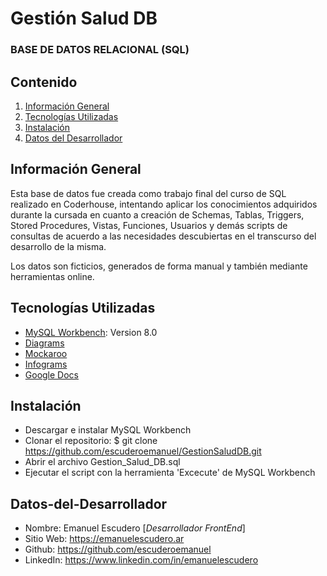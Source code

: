 # Gestión Salud DB

### BASE DE DATOS RELACIONAL (SQL)

## Contenido

1. [Información General](#Información-General)
2. [Tecnologías Utilizadas](#Tecnologías-Utilizadas)
3. [Instalación](#Instalación)
4. [Datos del Desarrollador](#Datos-del-Desarrollador)

## Información General

Esta base de datos fue creada como trabajo final del curso de SQL realizado en Coderhouse, intentando aplicar los conocimientos adquiridos durante la cursada en cuanto a creación de Schemas, Tablas, Triggers, Stored Procedures, Vistas, Funciones, Usuarios y demás scripts de consultas de acuerdo a las necesidades descubiertas en el transcurso del desarrollo de la misma.

Los datos son ficticios, generados de forma manual y también mediante herramientas online.

## Tecnologías Utilizadas

- [MySQL Workbench](https://www.mysql.com/products/workbench/): Version 8.0
- [Diagrams](https://www.drawio.com/)
- [Mockaroo](https://www.mockaroo.com/)
- [Infograms](https://infogram.com/)
- [Google Docs](https://docs.google.com/)

## Instalación

- Descargar e instalar MySQL Workbench
- Clonar el repositorio: $ git clone https://github.com/escuderoemanuel/GestionSaludDB.git
- Abrir el archivo Gestion_Salud_DB.sql
- Ejecutar el script con la herramienta 'Excecute' de MySQL Workbench

## Datos-del-Desarrollador

- Nombre: Emanuel Escudero [_Desarrollador FrontEnd_]
- Sitio Web: https://emanuelescudero.ar
- Github: https://github.com/escuderoemanuel
- LinkedIn: https://www.linkedin.com/in/emanuelescudero
